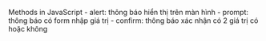 Methods in JavaScript
    - alert: thông báo hiển thị trên màn hình
    - prompt: thông báo có form nhập giá trị
    - confirm: thông báo xác nhận có 2 giá trị có hoặc không